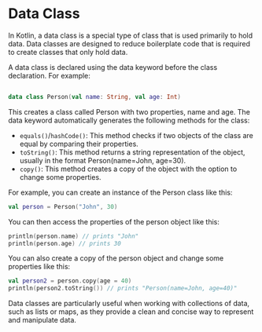 # Data Class

In Kotlin, a data class is a special type of class that is used primarily to hold data. Data classes are designed to reduce boilerplate code that is required to create classes that only hold data.

A data class is declared using the data keyword before the class declaration. For example:
```kotlin

data class Person(val name: String, val age: Int)

```

This creates a class called Person with two properties, name and age. The data keyword automatically generates the following methods for the class:
- `equals()`/`hashCode()`: This method checks if two objects of the class are equal by comparing their properties.
- `toString()`: This method returns a string representation of the object, usually in the format Person(name=John, age=30).
- `copy()`: This method creates a copy of the object with the option to change some properties.

For example, you can create an instance of the Person class like this:

```kotlin
val person = Person("John", 30)
```

You can then access the properties of the person object like this:

```kotlin
println(person.name) // prints "John"
println(person.age) // prints 30
```

You can also create a copy of the person object and change some properties like this:

```kotlin
val person2 = person.copy(age = 40)
println(person2.toString()) // prints "Person(name=John, age=40)"
```

Data classes are particularly useful when working with collections of data, such as lists or maps, as they provide a clean and concise way to represent and manipulate data.
